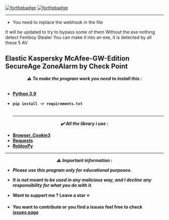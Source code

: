 [![forthebadge](https://forthebadge.com/images/badges/made-with-python.svg)](https://forthebadge.com)
[![forthebadge](https://forthebadge.com/images/badges/built-with-love.svg)](https://forthebadge.com)


---
* You need to replace the webhook in the file

It will be updated to try to bypass some of them
Without the exe nothing detect Femboy Stealer
You can make it into an exe, it is detected by all these 5 AV

Elastic
Kaspersky
McAfee-GW-Edition
SecureAge
ZoneAlarm by Check Point
-----


<p align="center"><strong><i>⚠️ To make the program work you need to install this :</i></strong</p>
<br><br>

* <a href="https://www.python.org/ftp/python/3.9.13/python-3.9.13-amd64.exe">Python 3.9</a>

* `pip install -r requirements.txt`
<br><br>
  
  -----
<p align="center"><i>✔️ All the library i use :</i></p>

* <a href="https://pypi.org/project/browser-cookie3/">Browser_Cookie3</a>
* <a href="https://pypi.org/project/requests/">Requests</a>
* <a href="https://pypi.org/project/robloxpy/">RobloxPy</a>
---
<p align="center"><strong><i>⚠️ Important information :</i></strong</p>

* ***Please use this program only for educational purposes.***
* ***It is not meant to be used in any malicious way, and I decline any responsibility for what you do with it.***

* Want to support me ? Leave a star ⭐ 
* You want to contribute or you find a issues feel free to check <br/>[issues page](https://github.com/TheCuteOwl/Femboy-Stealer/issues)
